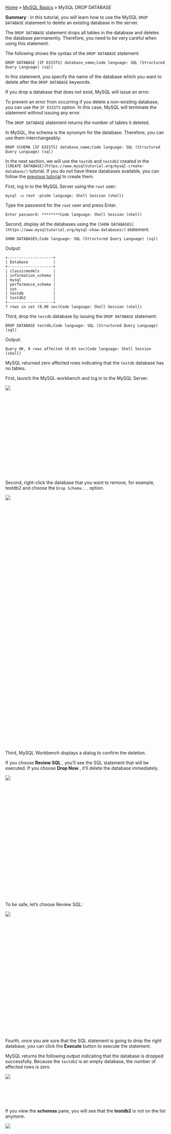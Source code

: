 

[Home](https://www.mysqltutorial.org/) » [MySQL
Basics](https://www.mysqltutorial.org/mysql-basics/) » MySQL DROP DATABASE



 **Summary** : in this tutorial, you will learn how to use the MySQL `DROP
DATABASE` statement to delete an existing database in the server.



The `DROP DATABASE` statement drops all tables in the database and deletes the
database permanently. Therefore, you need to be very careful when using this
statement.



The following shows the syntax of the `DROP DATABASE` statement:


    
    
    DROP DATABASE [IF EXISTS] database_name;Code language: SQL (Structured Query Language) (sql)



In this statement, you specify the name of the database which you want to
delete after the `DROP DATABASE` keywords.



If you drop a database that does not exist, MySQL will issue an error.



To prevent an error from occurring if you delete a non-existing database, you
can use the `IF EXISTS` option. In this case, MySQL will terminate the
statement without issuing any error.



The `DROP DATABASE` statement returns the number of tables it deleted.



In MySQL, the schema is the synonym for the database. Therefore, you can use
them interchangeably:


    
    
    DROP SCHEMA [IF EXISTS] database_name;Code language: SQL (Structured Query Language) (sql)



In the next section, we will use the `testdb` and `testdb2` created in the
`[CREATE DATABASE](https://www.mysqltutorial.org/mysql-create-database/)`
tutorial. If you do not have these databases available, you can follow the
[previous tutorial](https://www.mysqltutorial.org/mysql-create-database/) to
create them.



First, log in to the MySQL Server using the `root` user:


    
    
    mysql -u root -pCode language: Shell Session (shell)



Type the password for the `root` user and press Enter.


    
    
    Enter password: ********Code language: Shell Session (shell)



Second, display all the databases using the `[SHOW
DATABASES](https://www.mysqltutorial.org/mysql-show-databases/)` statement:


    
    
    SHOW DATABASES;Code language: SQL (Structured Query Language) (sql)



Output:


    
    
    +--------------------+
    | Database           |
    +--------------------+
    | classicmodels      |
    | information_schema |
    | mysql              |
    | performance_schema |
    | sys                |
    | testdb             |
    | testdb2            |
    +--------------------+
    7 rows in set (0.00 sec)Code language: Shell Session (shell)



Third, drop the `testdb` database by issuing the `DROP DATABASE` statement:


    
    
    DROP DATABASE testdb;Code language: SQL (Structured Query Language) (sql)



Output:


    
    
    Query OK, 0 rows affected (0.03 sec)Code language: Shell Session (shell)



MySQL returned zero affected rows indicating that the `testdb` database has no
tables.



First, launch the MySQL workbench and log in to the MySQL Server.

![](https://www.mysqltutorial.org/wp-content/uploads/2018/09/MySQL-DROP-DATABASE-using-MySQL-Workbench.png)
![](data:image/svg+xml,%3Csvg%20xmlns=%22http://www.w3.org/2000/svg%22%20viewBox=%220%200%20869%20459%22%3E%3C/svg%3E)


Second, right-click the database that you want to remove, for example, testdb2
and choose the `Drop Schema...` option.

![](https://www.mysqltutorial.org/wp-content/uploads/2018/09/MySQL-DROP-DATABASE-drop-schema.png)
![](data:image/svg+xml,%3Csvg%20xmlns=%22http://www.w3.org/2000/svg%22%20viewBox=%220%200%20318%20485%22%3E%3C/svg%3E)


Third, MySQL Workbench displays a dialog to confirm the deletion.



If you choose **Review SQL** , you’ll see the SQL statement that will be
executed. If you choose **Drop Now** , it’ll delete the database immediately.

![](https://www.mysqltutorial.org/wp-content/uploads/2018/09/MySQL-DROP-DATABASE-confirmation.png)
![](data:image/svg+xml,%3Csvg%20xmlns=%22http://www.w3.org/2000/svg%22%20viewBox=%220%200%20352%20256%22%3E%3C/svg%3E)


To be safe, let’s choose Review SQL:

![](https://www.mysqltutorial.org/wp-content/uploads/2018/09/MySQL-DROP-DATABASE-review-SQL.png)
![](data:image/svg+xml,%3Csvg%20xmlns=%22http://www.w3.org/2000/svg%22%20viewBox=%220%200%20486%20353%22%3E%3C/svg%3E)


Fourth, once you are sure that the SQL statement is going to drop the right
database, you can click the **Execute** button to execute the statement.



MySQL returns the following output indicating that the database is dropped
successfully. Because the `testdb2` is an empty database, the number of
affected rows is zero.

![](https://www.mysqltutorial.org/wp-content/uploads/2018/09/MySQL-DROP-DATABASE-output.png)
![](data:image/svg+xml,%3Csvg%20xmlns=%22http://www.w3.org/2000/svg%22%20viewBox=%220%200%20633%2096%22%3E%3C/svg%3E)


If you view the **schemas** pane, you will see that the **testdb2** is not on
the list anymore.

![](https://www.mysqltutorial.org/wp-content/uploads/2018/09/MySQL-DROP-DATABASE-schemas-in-Workbench.png)
![](data:image/svg+xml,%3Csvg%20xmlns=%22http://www.w3.org/2000/svg%22%20viewBox=%220%200%20305%20377%22%3E%3C/svg%3E)
![](https://www.mysqltutorial.org/wp-content/themes/evolution/img/left.svg)
![](data:image/svg+xml,%3Csvg%20xmlns=%22http://www.w3.org/2000/svg%22%20viewBox=%220%200%2032%2032%22%3E%3C/svg%3E)
![](https://www.mysqltutorial.org/wp-content/themes/evolution/img/right.svg)
![](data:image/svg+xml,%3Csvg%20xmlns=%22http://www.w3.org/2000/svg%22%20viewBox=%220%200%2032%2032%22%3E%3C/svg%3E)


All MySQL tutorials are practical and easy-to-follow, with SQL script and
screenshots available. [More About Us](/about-us/)

